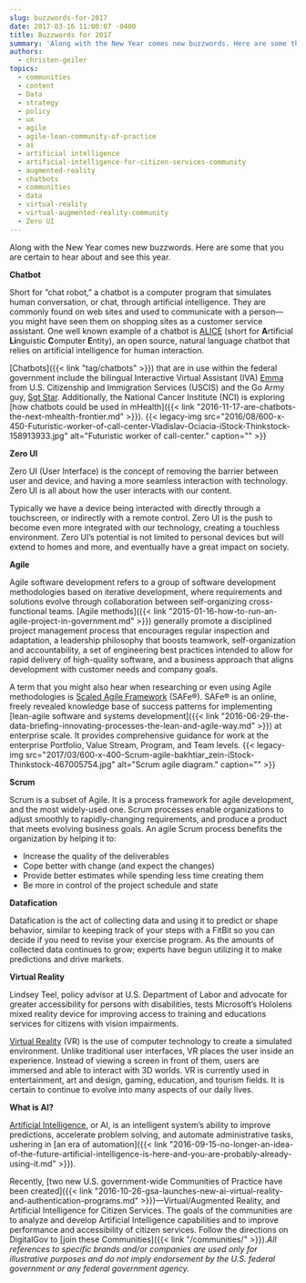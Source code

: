 ```yaml
---
slug: buzzwords-for-2017
date: 2017-03-16 11:00:07 -0400
title: Buzzwords for 2017
summary: 'Along with the New Year comes new buzzwords. Here are some that you are certain to hear about and see this year. Chatbot Short for &rdquo;chat robot,&rdquo; a chatbot is a computer program that simulates human conversation, or chat, through artificial intelligence. They are commonly found on web sites and used to communicate with a person&mdash;you might have seen them'
authors:
  - christen-geiler
topics:
  - communities
  - content
  - Data
  - strategy
  - policy
  - ux
  - agile
  - agile-lean-community-of-practice
  - ai
  - artificial intelligence
  - artificial-intelligence-for-citizen-services-community
  - augmented-reality
  - chatbots
  - communities
  - data
  - virtual-reality
  - virtual-augmented-reality-community
  - Zero UI
---
```


Along with the New Year comes new buzzwords. Here are some that you are certain to hear about and see this year.

**Chatbot**

Short for ”chat robot,” a chatbot is a computer program that simulates human conversation, or chat, through artificial intelligence. They are commonly found on web sites and used to communicate with a person—you might have seen them on shopping sites as a customer service assistant. One well known example of a chatbot is [ALICE](http://www.alicebot.org/) (short for **A**rtificial **Li**nguistic **C**omputer **E**ntity), an open source, natural language chatbot that relies on artificial intelligence for human interaction.

[Chatbots]({{< link "tag/chatbots" >}}) that are in use within the federal government include the bilingual Interactive Virtual Assistant (IVA) [Emma](https://www.uscis.gov/emma) from U.S. Citizenship and Immigration Services (USCIS) and the Go Army guy, [Sgt Star](http://www.goarmy.com/ask-sgt-star.html). Additionally, the National Cancer Institute (NCI) is exploring [how chatbots could be used in mHealth]({{< link "2016-11-17-are-chatbots-the-next-mhealth-frontier.md" >}}). {{< legacy-img src="2016/08/600-x-450-Futuristic-worker-of-call-center-Vladislav-Ociacia-iStock-Thinkstock-158913933.jpg" alt="Futuristic worker of call-center." caption="" >}}

**Zero UI**

Zero UI (User Interface) is the concept of removing the barrier between user and device, and having a more seamless interaction with technology. Zero UI is all about how the user interacts with our content.

Typically we have a device being interacted with directly through a touchscreen, or indirectly with a remote control. Zero UI is the push to become even more integrated with our technology, creating a touchless environment. Zero UI’s potential is not limited to personal devices but will extend to homes and more, and eventually have a great impact on society.

**Agile**

Agile software development refers to a group of software development methodologies based on iterative development, where requirements and solutions evolve through collaboration between self-organizing cross-functional teams. [Agile methods]({{< link "2015-01-16-how-to-run-an-agile-project-in-government.md" >}}) generally promote a disciplined project management process that encourages regular inspection and adaptation, a leadership philosophy that boosts teamwork, self-organization and accountability, a set of engineering best practices intended to allow for rapid delivery of high-quality software, and a business approach that aligns development with customer needs and company goals.

A term that you might also hear when researching or even using Agile methodologies is [Scaled Agile Framework](http://www.scaledagileframework.com/) (SAFe®).  SAFe® is an online, freely revealed knowledge base of success patterns for implementing [lean-agile software and systems development]({{< link "2016-06-29-the-data-briefing-innovating-processes-the-lean-and-agile-way.md" >}}) at enterprise scale. It provides comprehensive guidance for work at the enterprise Portfolio, Value Stream, Program, and Team levels. {{< legacy-img src="2017/03/600-x-400-Scrum-agile-bakhtiar_zein-iStock-Thinkstock-467005754.jpg" alt="Scrum agile diagram." caption="" >}}

**Scrum**

Scrum is a subset of Agile. It is a process framework for agile development, and the most widely-used one. Scrum processes enable organizations to adjust smoothly to rapidly-changing requirements, and produce a product that meets evolving business goals. An agile Scrum process benefits the organization by helping it to:

- Increase the quality of the deliverables
- Cope better with change (and expect the changes)
- Provide better estimates while spending less time creating them
- Be more in control of the project schedule and state

**Datafication**

Datafication is the act of collecting data and using it to predict or shape behavior, similar to keeping track of your steps with a FitBit so you can decide if you need to revise your exercise program. As the amounts of collected data continues to grow; experts have begun utilizing it to make predictions and drive markets.

**Virtual Reality**

Lindsey Teel, policy advisor at U.S. Department of Labor and advocate for greater accessibility for persons with disabilities, tests Microsoft&#8217;s Hololens mixed reality device for improving access to training and educations services for citizens with vision impairments.

[Virtual Reality](https://en.wikipedia.org/wiki/Virtual_reality) (VR) is the use of computer technology to create a simulated environment. Unlike traditional user interfaces, VR places the user inside an experience. Instead of viewing a screen in front of them, users are immersed and able to interact with 3D worlds. VR is currently used in entertainment, art and design, gaming, education, and tourism fields. It is certain to continue to evolve into many aspects of our daily lives.

**What is AI?**

[Artificial Intelligence](https://dupress.deloitte.com/dup-us-en/focus/cognitive-technologies/what-is-cognitive-technology.html), or AI, is an intelligent system’s ability to improve predictions, accelerate problem solving, and automate administrative tasks, ushering in [an era of automation]({{< link "2016-09-15-no-longer-an-idea-of-the-future-artificial-intelligence-is-here-and-you-are-probably-already-using-it.md" >}}).

Recently, [two new U.S. government-wide Communities of Practice have been created]({{< link "2016-10-26-gsa-launches-new-ai-virtual-reality-and-authentication-programs.md" >}})—Virtual/Augmented Reality, and Artificial Intelligence for Citizen Services. The goals of the communities are to analyze and develop Artificial Intelligence capabilities and to improve performance and accessibility of citizen services. Follow the directions on DigitalGov to [join these Communities]({{< link "/communities/" >}})._All references to specific brands and/or companies are used only for illustrative purposes and do not imply endorsement by the U.S. federal government or any federal government agency._
